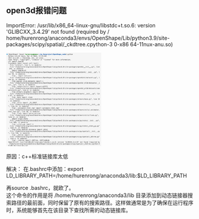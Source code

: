 ## open3d报错问题
ImportError: /usr/lib/x86_64-linux-gnu/libstdc+t.so.6: version 'GLIBCXX_3.4.29' not found (required by / home/hurenrong/anaconda3/envs/OpenShape/Lib/python3.9/site-packages/scipy/spatial/_ckdtree.cpython-3
0-x86 64-11nux-anu.so)

<img src="/asset/environment/Error09.png" alt="Error09" style="zoom:25%;" />


原因：c++标准链接库太低

解决：
在.bashrc中添加：export LD_LIBRARY_PATH=/home/hurenrong/anaconda3/lib:$LD_LIBRARY_PATH

再source .bashrc，就欧了。   
这个命令的作用是将 /home/hurenrong/anaconda3/lib 目录添加到动态链接器搜索路径的最前面，同时保留了原有的搜索路径。这样做通常是为了确保在运行程序时，系统能够首先在该目录下查找所需的动态链接库。